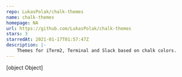 ```yaml
---
repo: LukasPolak/chalk-themes
name: chalk-themes
homepage: NA
url: https://github.com/LukasPolak/chalk-themes
stars: 3
starredAt: 2021-01-17T01:57:47Z
description: |-
    Themes for iTerm2, Terminal and Slack based on chalk colors.
---
```


[object Object]
